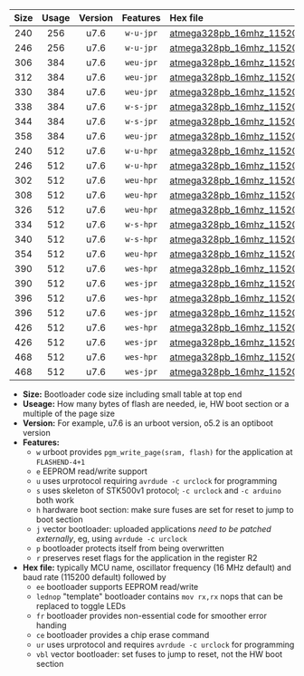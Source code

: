 |Size|Usage|Version|Features|Hex file|
|:-:|:-:|:-:|:-:|:--|
|240|256|u7.6|`w-u-jpr`|[atmega328pb_16mhz_115200bps_ur_vbl.hex](https://raw.githubusercontent.com/stefanrueger/urboot/main/atmega328pb_16mhz_115200bps_ur_vbl.hex)|
|246|256|u7.6|`w-u-jpr`|[atmega328pb_16mhz_115200bps_lednop_ur_vbl.hex](https://raw.githubusercontent.com/stefanrueger/urboot/main/atmega328pb_16mhz_115200bps_lednop_ur_vbl.hex)|
|306|384|u7.6|`weu-jpr`|[atmega328pb_16mhz_115200bps_ee_ur_vbl.hex](https://raw.githubusercontent.com/stefanrueger/urboot/main/atmega328pb_16mhz_115200bps_ee_ur_vbl.hex)|
|312|384|u7.6|`weu-jpr`|[atmega328pb_16mhz_115200bps_ee_lednop_ur_vbl.hex](https://raw.githubusercontent.com/stefanrueger/urboot/main/atmega328pb_16mhz_115200bps_ee_lednop_ur_vbl.hex)|
|330|384|u7.6|`weu-jpr`|[atmega328pb_16mhz_115200bps_ee_lednop_fr_ur_vbl.hex](https://raw.githubusercontent.com/stefanrueger/urboot/main/atmega328pb_16mhz_115200bps_ee_lednop_fr_ur_vbl.hex)|
|338|384|u7.6|`w-s-jpr`|[atmega328pb_16mhz_115200bps_vbl.hex](https://raw.githubusercontent.com/stefanrueger/urboot/main/atmega328pb_16mhz_115200bps_vbl.hex)|
|344|384|u7.6|`w-s-jpr`|[atmega328pb_16mhz_115200bps_lednop_vbl.hex](https://raw.githubusercontent.com/stefanrueger/urboot/main/atmega328pb_16mhz_115200bps_lednop_vbl.hex)|
|358|384|u7.6|`weu-jpr`|[atmega328pb_16mhz_115200bps_ee_lednop_fr_ce_ur_vbl.hex](https://raw.githubusercontent.com/stefanrueger/urboot/main/atmega328pb_16mhz_115200bps_ee_lednop_fr_ce_ur_vbl.hex)|
|240|512|u7.6|`w-u-hpr`|[atmega328pb_16mhz_115200bps_ur.hex](https://raw.githubusercontent.com/stefanrueger/urboot/main/atmega328pb_16mhz_115200bps_ur.hex)|
|246|512|u7.6|`w-u-hpr`|[atmega328pb_16mhz_115200bps_lednop_ur.hex](https://raw.githubusercontent.com/stefanrueger/urboot/main/atmega328pb_16mhz_115200bps_lednop_ur.hex)|
|302|512|u7.6|`weu-hpr`|[atmega328pb_16mhz_115200bps_ee_ur.hex](https://raw.githubusercontent.com/stefanrueger/urboot/main/atmega328pb_16mhz_115200bps_ee_ur.hex)|
|308|512|u7.6|`weu-hpr`|[atmega328pb_16mhz_115200bps_ee_lednop_ur.hex](https://raw.githubusercontent.com/stefanrueger/urboot/main/atmega328pb_16mhz_115200bps_ee_lednop_ur.hex)|
|326|512|u7.6|`weu-hpr`|[atmega328pb_16mhz_115200bps_ee_lednop_fr_ur.hex](https://raw.githubusercontent.com/stefanrueger/urboot/main/atmega328pb_16mhz_115200bps_ee_lednop_fr_ur.hex)|
|334|512|u7.6|`w-s-hpr`|[atmega328pb_16mhz_115200bps.hex](https://raw.githubusercontent.com/stefanrueger/urboot/main/atmega328pb_16mhz_115200bps.hex)|
|340|512|u7.6|`w-s-hpr`|[atmega328pb_16mhz_115200bps_lednop.hex](https://raw.githubusercontent.com/stefanrueger/urboot/main/atmega328pb_16mhz_115200bps_lednop.hex)|
|354|512|u7.6|`weu-hpr`|[atmega328pb_16mhz_115200bps_ee_lednop_fr_ce_ur.hex](https://raw.githubusercontent.com/stefanrueger/urboot/main/atmega328pb_16mhz_115200bps_ee_lednop_fr_ce_ur.hex)|
|390|512|u7.6|`wes-hpr`|[atmega328pb_16mhz_115200bps_ee.hex](https://raw.githubusercontent.com/stefanrueger/urboot/main/atmega328pb_16mhz_115200bps_ee.hex)|
|390|512|u7.6|`wes-jpr`|[atmega328pb_16mhz_115200bps_ee_vbl.hex](https://raw.githubusercontent.com/stefanrueger/urboot/main/atmega328pb_16mhz_115200bps_ee_vbl.hex)|
|396|512|u7.6|`wes-hpr`|[atmega328pb_16mhz_115200bps_ee_lednop.hex](https://raw.githubusercontent.com/stefanrueger/urboot/main/atmega328pb_16mhz_115200bps_ee_lednop.hex)|
|396|512|u7.6|`wes-jpr`|[atmega328pb_16mhz_115200bps_ee_lednop_vbl.hex](https://raw.githubusercontent.com/stefanrueger/urboot/main/atmega328pb_16mhz_115200bps_ee_lednop_vbl.hex)|
|426|512|u7.6|`wes-hpr`|[atmega328pb_16mhz_115200bps_ee_lednop_fr.hex](https://raw.githubusercontent.com/stefanrueger/urboot/main/atmega328pb_16mhz_115200bps_ee_lednop_fr.hex)|
|426|512|u7.6|`wes-jpr`|[atmega328pb_16mhz_115200bps_ee_lednop_fr_vbl.hex](https://raw.githubusercontent.com/stefanrueger/urboot/main/atmega328pb_16mhz_115200bps_ee_lednop_fr_vbl.hex)|
|468|512|u7.6|`wes-hpr`|[atmega328pb_16mhz_115200bps_ee_lednop_fr_ce.hex](https://raw.githubusercontent.com/stefanrueger/urboot/main/atmega328pb_16mhz_115200bps_ee_lednop_fr_ce.hex)|
|468|512|u7.6|`wes-jpr`|[atmega328pb_16mhz_115200bps_ee_lednop_fr_ce_vbl.hex](https://raw.githubusercontent.com/stefanrueger/urboot/main/atmega328pb_16mhz_115200bps_ee_lednop_fr_ce_vbl.hex)|

- **Size:** Bootloader code size including small table at top end
- **Useage:** How many bytes of flash are needed, ie, HW boot section or a multiple of the page size
- **Version:** For example, u7.6 is an urboot version, o5.2 is an optiboot version
- **Features:**
  + `w` urboot provides `pgm_write_page(sram, flash)` for the application at `FLASHEND-4+1`
  + `e` EEPROM read/write support
  + `u` uses urprotocol requiring `avrdude -c urclock` for programming
  + `s` uses skeleton of STK500v1 protocol; `-c urclock` and `-c arduino` both work
  + `h` hardware boot section: make sure fuses are set for reset to jump to boot section
  + `j` vector bootloader: uploaded applications *need to be patched externally*, eg, using `avrdude -c urclock`
  + `p` bootloader protects itself from being overwritten
  + `r` preserves reset flags for the application in the register R2
- **Hex file:** typically MCU name, oscillator frequency (16 MHz default) and baud rate (115200 default) followed by
  + `ee` bootloader supports EEPROM read/write
  + `lednop` "template" bootloader contains `mov rx,rx` nops that can be replaced to toggle LEDs
  + `fr` bootloader provides non-essential code for smoother error handing
  + `ce` bootloader provides a chip erase command
  + `ur` uses urprotocol and requires `avrdude -c urclock` for programming
  + `vbl` vector bootloader: set fuses to jump to reset, not the HW boot section
